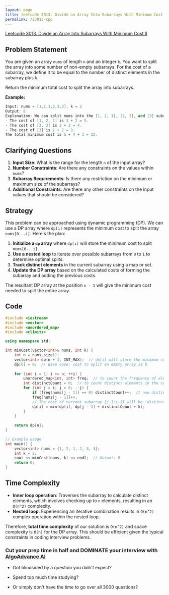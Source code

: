 ```yaml
---
layout: page
title: leetcode 3013. Divide an Array Into Subarrays With Minimum Cost II
permalink: /s3013-cpp
---
```

[Leetcode 3013. Divide an Array Into Subarrays With Minimum Cost II](https://algoadvance.github.io/algoadvance/l3013)
## Problem Statement

You are given an array `nums` of length `n` and an integer `k`. You want to split the array into some number of non-empty subarrays. For the cost of a subarray, we define it to be equal to the number of distinct elements in the subarray plus `k`.

Return the minimum total cost to split the array into subarrays.

**Example:**
```cpp
Input: nums = [1,2,1,2,3,3], k = 2
Output: 8
Explanation: We can split nums into the [1, 2, 1], [2, 3], and [3] subarrays. The cost is calculated as follows:
- The cost of [1, 2, 1] is 3 + 2 = 5.
- The cost of [2, 3] is 2 + 2 = 4.
- The cost of [3] is 1 + 2 = 3. 
The total minimum cost is 5 + 4 + 3 = 12.
```

## Clarifying Questions

1. **Input Size**: What is the range for the length `n` of the input array?
2. **Number Constraints**: Are there any constraints on the values within `nums`?
3. **Subarray Requirements**: Is there any restriction on the minimum or maximum size of the subarrays?
4. **Additional Constraints**: Are there any other constraints on the input values that should be considered?

## Strategy

This problem can be approached using dynamic programming (DP). We can use a DP array where `dp[i]` represents the minimum cost to split the array `nums[0...i]`. Here's the plan:

1. **Initialize a `dp` array** where `dp[i]` will store the minimum cost to split `nums[0...i]`.
2. **Use a nested loop** to iterate over possible subarrays from `0` to `i` to determine optimal splits.
3. **Track distinct elements** in the current subarray using a map or set.
4. **Update the DP array** based on the calculated costs of forming the subarray and adding the previous costs.

The resultant DP array at the position `n - 1` will give the minimum cost needed to split the entire array.

## Code

```cpp
#include <iostream>
#include <vector>
#include <unordered_map>
#include <climits>

using namespace std;

int minCost(vector<int>& nums, int k) {
    int n = nums.size();
    vector<int> dp(n + 1, INT_MAX);  // dp[i] will store the minimum cost to split nums[0:i-1]
    dp[0] = 0;  // Base case: cost to split an empty array is 0
    
    for (int i = 1; i <= n; ++i) {
        unordered_map<int, int> freq;  // to count the frequency of elements in the current subarray
        int distinctCount = 0;  // to count distinct elements in the current subarray
        for (int j = i; j > 0; --j) {
            if (freq[nums[j - 1]] == 0) distinctCount++;  // new distinct element
            freq[nums[j - 1]]++;
            // The cost of current subarray [j-1:i-1] will be 'distinctCount + k'
            dp[i] = min(dp[i], dp[j - 1] + distinctCount + k);
        }
    }
    
    return dp[n];
}

// Example usage
int main() {
    vector<int> nums = {1, 2, 1, 2, 3, 3};
    int k = 2;
    cout << minCost(nums, k) << endl;  // Output: 8
    return 0;
}
```

## Time Complexity

- **Inner loop operation**: Traverses the subarray to calculate distinct elements, which involves checking up to `n` elements, resulting in an `O(n^2)` complexity.
- **Nested loop**: Experiencing an iterative combination results in `O(n^2)` complex operation within the nested loop.

Therefore, **total time complexity** of our solution is `O(n^2)` and space complexity is `O(n)` for the DP array. This should be efficient given the typical constraints in coding interview problems.


### Cut your prep time in half and DOMINATE your interview with [AlgoAdvance AI](https://algoAdvance.com)

- Got blindsided by a question you didn't expect?

- Spend too much time studying?

- Or simply don't have the time to go over all 3000 questions?


